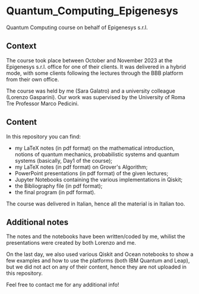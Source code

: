 # Quantum_Computing_Epigenesys
Quantum Computing course on behalf of Epigenesys s.r.l. 

## Context
The course took place between October and November 2023 at the Epigenesys s.r.l. office for one of their clients. It was delivered in a hybrid mode, with some clients following the lectures through the BBB platform from their own office.

The course was held by me (Sara Galatro) and a university colleague (Lorenzo Gasparini). Our work was supervised by the University of Roma Tre Professor Marco Pedicini.

## Content
In this repository you can find:
* my LaTeX notes (in pdf format) on the mathematical introduction, notions of quantum mechanics, probabilistic systems and quantum systems (basically, Day1 of the course);
* my LaTeX notes (in pdf format) on Grover's Algorithm;
* PowerPoint presentations (in pdf format) of the given lectures;
* Jupyter Notebooks containing the various implementations in Qiskit;
* the Bibliography file (in pdf format);
* the final program (in pdf format).

The course was delivered in Italian, hence all the material is in Italian too.

## Additional notes
The notes and the notebooks have been written/coded by me, whilist the presentations were created by both Lorenzo and me.

On the last day, we also used various Qiskit and Ocean notebooks to show a few examples and how to use the platforms (both IBM Quantum and Leap), but we did not act on any of their content, hence they are not uploaded in this repository.

Feel free to contact me for any additional info!
